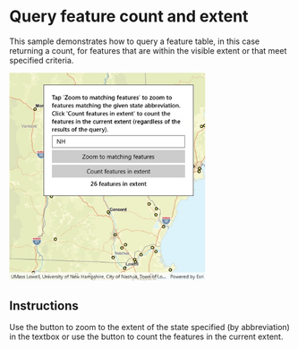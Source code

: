 # Query feature count and extent

This sample demonstrates how to query a feature table, in this case returning a count, for features that are within the visible extent or that meet specified criteria.

<img src="QueryFeatureCountAndExtent.jpg" width="350"/>

## Instructions

Use the button to zoom to the extent of the state specified (by abbreviation) in the textbox or use the button to count the features in the current extent.
